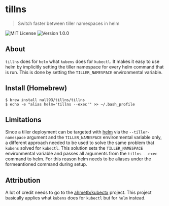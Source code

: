 # tillns
> Switch faster between tiller namespaces in helm

![MIT License](https://img.shields.io/badge/License-MIT-lightgrey.svg?style=for-the-badge)
![Version 1.0.0](https://img.shields.io/badge/Version-1.0.0-lightgrey.svg?style=for-the-badge)

<!-- <p align="center" >
	<img src="docs/images/1.png" width="600" />
</p> -->

## About

`tillns` does for `helm` what `kubens` does for `kubectl`. It makes it easy to use helm by implicitly setting the tiller namespace for every helm command that is run. This is done by setting the `TILLER_NAMESPACE` environmental variable.

## Install (Homebrew)

```shell
$ brew install null93/tillns/tillns
$ echo -e "alias helm='tillns --exec'" >> ~/.bash_profile
```

## Limitations

Since a tiller deployment can be targeted with [helm](https://github.com/helm/helm) via the `--tiller-namespace` argument and the `TILLER_NAMESPACE` environmental variable only, a different approach needed to be used to solve the same problem that `kubens` solved for `kubectl`. This solution sets the `TILLER_NAMESPACE` environmental variable and passes all arguments from the `tillns --exec` command to helm. For this reason helm needs to be aliases under the formeantioned command during setup.

## Attribution

A lot of credit needs to go to the [ahmetb/kubectx](https://github.com/ahmetb/kubectx) project. This project basically applies what `kubens` does for `kubectl` but for `helm` instead.
